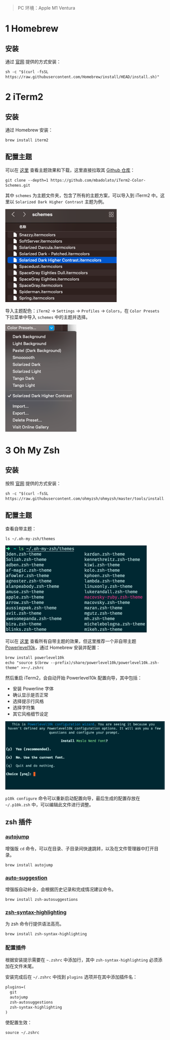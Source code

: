>   PC 环境：Apple M1 Ventura

# 1 Homebrew

## 安装

通过 [官网](https://brew.sh/) 提供的方式安装：

```shell
sh -c "$(curl -fsSL https://raw.githubusercontent.com/Homebrew/install/HEAD/install.sh)"
```

# 2 iTerm2

## 安装

通过 Homebrew 安装：

```shell
brew install iterm2
```

## 配置主题

可以在 [这里](https://iterm2colorschemes.com/) 查看主题效果和下载，这里直接拉取其 [Github 仓库](https://github.com/mbadolato/iTerm2-Color-Schemes)：

```shell
git clone --depth=1 https://github.com/mbadolato/iTerm2-Color-Schemes.git
```

其中 `schemes` 为主题文件夹，包含了所有的主题方案，可以导入到 iTerm2 中。这里以 `Solarized Dark Higher Contrast` 主题为例。

![自带主题](https://raw.githubusercontent.com/genskyff/image-hosting/main/images/202304181355817.png)

导入主题配色：`iTerm2` -> `Settings` -> `Profiles` -> `Colors`，在 `Color Presets` 下拉菜单中导入 `schemes` 中的主题并选择。

![导入并选择主题](https://raw.githubusercontent.com/genskyff/image-hosting/main/images/202304181355959.png)

# 3 Oh My Zsh

## 安装

按照 [官网](https://ohmyz.sh/#install) 提供的方式安装：

```shell
sh -c "$(curl -fsSL https://raw.githubusercontent.com/ohmyzsh/ohmyzsh/master/tools/install.sh)"
```

## 配置主题

查看自带主题：

```shell
ls ~/.oh-my-zsh/themes
```

![查看自带主题](https://raw.githubusercontent.com/genskyff/image-hosting/main/images/202304181355113.png)

可以在 [这里](https://github.com/ohmyzsh/ohmyzsh/wiki/Themes) 查看所有自带主题的效果，但这里推荐一个非自带主题 [Powerlevel10k](https://github.com/romkatv/powerlevel10k)，通过 Homebrew 安装并配置：

```shell
brew install powerlevel10k
echo "source $(brew --prefix)/share/powerlevel10k/powerlevel10k.zsh-theme" >>~/.zshrc
```

然后重启 iTerm2，会自动开始 Powerlevel10k 配置向导，其中包括：

-   安装 Powerline 字体
-   确认显示是否正常
-   选择提示行风格
-   选择字符集
-   其它风格细节设定

![Powerlevel10k 配置向导](https://raw.githubusercontent.com/genskyff/image-hosting/main/images/202304181355985.png)

`p10k configure` 命令可以重新启动配置向导，最后生成的配置存放在 `~/.p10k.zsh` 中，可以编辑此文件进行调整。

## zsh 插件

### [autojump](https://github.com/wting/autojump)

增强版 `cd` 命令，可以在目录、子目录间快速跳转，以及在文件管理器中打开目录。

```shell
brew install autojump
```

### [auto-suggestion](https://github.com/zsh-users/zsh-autosuggestions/)

增强版自动补全，会根据历史记录和完成情况建议命令。

```shell
brew install zsh-autosuggestions
```

### [zsh-syntax-highlighting](https://github.com/zsh-users/zsh-syntax-highlighting)

为 zsh 命令行提供语法高亮。

```shell
brew install zsh-syntax-highlighting
```

### 配置插件

根据安装提示需要在 `~.zshrc` 中添加行，其中 `zsh-syntax-highlighting` 必须添加在文件末尾。

安装完成后在 `~/.zshrc` 中找到 `plugins` 选项并在其中添加插件名：

```shell
plugins=(
  git
  autojump
  zsh-autosuggestions
  zsh-syntax-highlighting
)
```

使配置生效：

```shell
source ~/.zshrc
```
